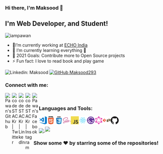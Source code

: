 ### Hi there, I'm Maksood 👋

## I'm Web Developer, and Student!

<p align="left"> <img src="https://komarev.com/ghpvc/?username=maksood293&label=Views&color=blue&style=plastic" alt="iampawan" /> </p>

- 🔭I’m currently working at <a href="https://www.echoindia.in/">ECHO India</a>
- 🌱 I’m currently learning everything 🤣
- 🥅 2021 Goals: Contribute more to Open Source projects
- ⚡ Fun fact: I love to read book and play game

![Linkedin: Maksood](https://img.shields.io/badge/-Maksood-blue?style=flat-square&logo=Linkedin&logoColor=white&link=https://www.linkedin.com/in/maksood-41655913a/)
[![GitHub Maksood293](https://img.shields.io/github/followers/maksood293?label=follow&style=social)](https://github.com/maksood293)

### Connect with me:

<a href="https://github.com/maksood293">
  <img align="left" alt="Pawan's Github" width="22px" src="https://cdn.jsdelivr.net/npm/simple-icons@v3/icons/github.svg" />
</a>
<a href="https://twitter.com/">
<img align="left" alt="codeSTACKr | Twitter" width="22px" src="https://cdn.jsdelivr.net/npm/simple-icons@v3/icons/twitter.svg" />
</a>
<a href="https://www.linkedin.com/in/maksood-41655913a/">
<img align="left" alt="codeSTACKr | LinkedIn" width="22px" src="https://cdn.jsdelivr.net/npm/simple-icons@v3/icons/linkedin.svg" />
</a>
<a href="https://www.instagram.com/kmd0332/?hl=en">
<img align="left" alt="codeSTACKr | Instagram" width="22px" src="https://cdn.jsdelivr.net/npm/simple-icons@v3/icons/instagram.svg" />
</a>
<a href="https://www.facebook.com/profile.php?id=100007274735036">
  <img align="left" alt="Pawan's Facebook" width="22px" src="https://cdn.jsdelivr.net/npm/simple-icons@v3/icons/facebook.svg" />
</a>

<br />

### Languages and Tools:

<img align="left" alt="Visual Studio Code" width="26px" src="https://raw.githubusercontent.com/github/explore/80688e429a7d4ef2fca1e82350fe8e3517d3494d/topics/visual-studio-code/visual-studio-code.png" /><img align="left" alt="html5" width="26px" src="https://raw.githubusercontent.com/github/explore/80688e429a7d4ef2fca1e82350fe8e3517d3494d/topics/html/html.png" />
<img align="left" alt="CSS3" width="26px" src="https://raw.githubusercontent.com/github/explore/80688e429a7d4ef2fca1e82350fe8e3517d3494d/topics/css/css.png" /><img align="left" alt="sass" width="26px" src="https://raw.githubusercontent.com/github/explore/80688e429a7d4ef2fca1e82350fe8e3517d3494d/topics/sass/sass.png" />
<img align="left" alt="JavaScript" width="26px" src="https://raw.githubusercontent.com/github/explore/80688e429a7d4ef2fca1e82350fe8e3517d3494d/topics/javascript/javascript.png" /><img align="left" alt="react" width="26px" src="https://raw.githubusercontent.com/github/explore/80688e429a7d4ef2fca1e82350fe8e3517d3494d/topics/react/react.png" />
<img align="left" alt="Gatsby" width="26px" src="https://raw.githubusercontent.com/github/explore/e94815998e4e0713912fed477a1f346ec04c3da2/topics/gatsby/gatsby.png" /><img align="left" alt="graphql" width="26px" src="https://raw.githubusercontent.com/github/explore/80688e429a7d4ef2fca1e82350fe8e3517d3494d/topics/graphql/graphql.png" />
<img align="left" alt="Git" width="26px" src="https://raw.githubusercontent.com/github/explore/80688e429a7d4ef2fca1e82350fe8e3517d3494d/topics/git/git.png" /><img align="left" alt="github" width="26px" src="https://raw.githubusercontent.com/github/explore/78df643247d429f6cc873026c0622819ad797942/topics/github/github.png" />

<br />
<br />
<a href="https://github.com/maksood293">
  <img align="center" src="https://github-readme-stats.vercel.app/api/top-langs/?username=maksood293&theme=dark&hide_langs_below=1" />
</a>
<img src="https://github-readme-stats.vercel.app/api?username=maksood293&&show_icons=true&title_color=ffffff&icon_color=bb2acf&text_color=daf7dc&bg_color=151515">

<div align="center">

### Show some ❤️ by starring some of the repositories!

</div>
